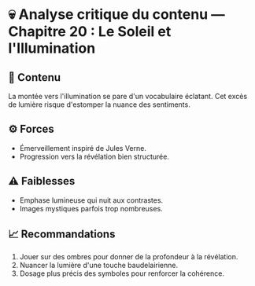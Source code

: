 # 💀 Analyse critique du contenu — Chapitre 20 : Le Soleil et l'Illumination

## 🧠 Contenu
La montée vers l'illumination se pare d'un vocabulaire éclatant. Cet excès de lumière risque d'estomper la nuance des sentiments.

## ⚙️ Forces
- Émerveillement inspiré de Jules Verne.
- Progression vers la révélation bien structurée.

## ⚠️ Faiblesses
- Emphase lumineuse qui nuit aux contrastes.
- Images mystiques parfois trop nombreuses.

## 📈 Recommandations
1. Jouer sur des ombres pour donner de la profondeur à la révélation.
2. Nuancer la lumière d'une touche baudelairienne.
3. Dosage plus précis des symboles pour renforcer la cohérence.
